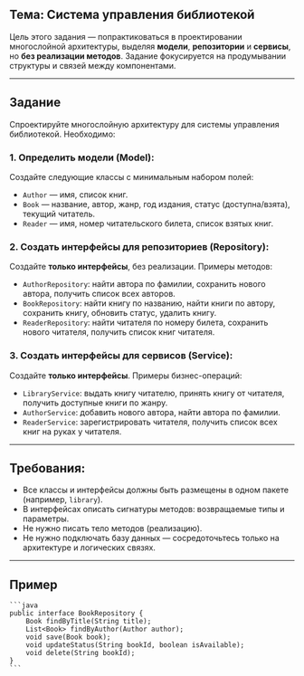 ## Тема: Система управления библиотекой

Цель этого задания — попрактиковаться в проектировании многослойной архитектуры, выделяя **модели**, **репозитории** и **сервисы**, но **без реализации методов**. Задание фокусируется на продумывании структуры и связей между компонентами.

---

## Задание

Спроектируйте многослойную архитектуру для системы управления библиотекой. Необходимо:

### 1. Определить модели (Model):
Создайте следующие классы с минимальным набором полей:

- `Author` — имя, список книг.
- `Book` — название, автор, жанр, год издания, статус (доступна/взята), текущий читатель.
- `Reader` — имя, номер читательского билета, список взятых книг.

### 2. Создать интерфейсы для репозиториев (Repository):
Создайте **только интерфейсы**, без реализации. Примеры методов:

- `AuthorRepository`: найти автора по фамилии, сохранить нового автора, получить список всех авторов.
- `BookRepository`: найти книгу по названию, найти книги по автору, сохранить книгу, обновить статус, удалить книгу.
- `ReaderRepository`: найти читателя по номеру билета, сохранить нового читателя, получить список книг читателя.

### 3. Создать интерфейсы для сервисов (Service):
Создайте **только интерфейсы**. Примеры бизнес-операций:

- `LibraryService`: выдать книгу читателю, принять книгу от читателя, получить доступные книги по жанру.
- `AuthorService`: добавить нового автора, найти автора по фамилии.
- `ReaderService`: зарегистрировать читателя, получить список всех книг на руках у читателя.

---

## Требования:

- Все классы и интерфейсы должны быть размещены в одном пакете (например, `library`).
- В интерфейсах описать сигнатуры методов: возвращаемые типы и параметры.
- Не нужно писать тело методов (реализацию).
- Не нужно подключать базу данных — сосредоточьтесь только на архитектуре и логических связях.

---

## Пример

	```java
	public interface BookRepository {
	    Book findByTitle(String title);
	    List<Book> findByAuthor(Author author);
	    void save(Book book);
	    void updateStatus(String bookId, boolean isAvailable);
	    void delete(String bookId);
	}
	```